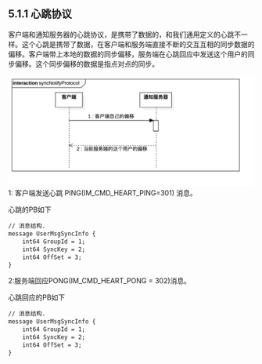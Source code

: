 ## 5.1.1  心跳协议

客户端和通知服务器的心跳协议，是携带了数据的，和我们通用定义的心跳不一样。这个心跳是携带了数据，在客户端和服务端直接不断的交互互相的同步数据的偏移。客户端带上本地的数据的同步偏移，服务端在心跳回应中发送这个用户的同步偏移。这个同步偏移的数据是指点对点的同步。

![](/assets/syncNotifyProtocol.png) 1: 客户端发送心跳 PING\(IM\_CMD\_HEART\_PING=301\) 消息。

 心跳的PB如下

```
// 消息结构.
message UserMsgSyncInfo {
    int64 GroupId = 1;
    int64 SyncKey = 2;
    int64 OffSet = 3;
}
```

2:服务端回应PONG\(IM\_CMD\_HEART\_PONG = 302\)消息。

心跳回应的PB如下

```
// 消息结构.
message UserMsgSyncInfo {
    int64 GroupId = 1;
    int64 SyncKey = 2;
    int64 OffSet = 3;
}
```




